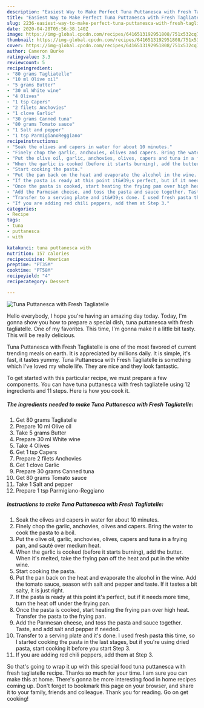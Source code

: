 ```yaml
---
description: "Easiest Way to Make Perfect Tuna Puttanesca with Fresh Tagliatelle"
title: "Easiest Way to Make Perfect Tuna Puttanesca with Fresh Tagliatelle"
slug: 2236-easiest-way-to-make-perfect-tuna-puttanesca-with-fresh-tagliatelle
date: 2020-04-28T05:56:38.140Z
image: https://img-global.cpcdn.com/recipes/6416513192951808/751x532cq70/tuna-puttanesca-with-fresh-tagliatelle-recipe-main-photo.jpg
thumbnail: https://img-global.cpcdn.com/recipes/6416513192951808/751x532cq70/tuna-puttanesca-with-fresh-tagliatelle-recipe-main-photo.jpg
cover: https://img-global.cpcdn.com/recipes/6416513192951808/751x532cq70/tuna-puttanesca-with-fresh-tagliatelle-recipe-main-photo.jpg
author: Cameron Burke
ratingvalue: 3.3
reviewcount: 5
recipeingredient:
- "80 grams Tagliatelle"
- "10 ml Olive oil"
- "5 grams Butter"
- "30 ml White wine"
- "4 Olives"
- "1 tsp Capers"
- "2 filets Anchovies"
- "1 clove Garlic"
- "30 grams Canned tuna"
- "80 grams Tomato sauce"
- "1 Salt and pepper"
- "1 tsp ParmigianoReggiano"
recipeinstructions:
- "Soak the olives and capers in water for about 10 minutes."
- "Finely chop the garlic, anchovies, olives and capers. Bring the water to cook the pasta to a boil."
- "Put the olive oil, garlic, anchovies, olives, capers and tuna in a frying pan, and sauté over medium heat."
- "When the garlic is cooked (before it starts burning), add the butter. When it&#39;s melted, take the frying pan off the heat and put in the white wine."
- "Start cooking the pasta."
- "Put the pan back on the heat and evaporate the alcohol in the wine. Add the tomato sauce, season with salt and pepper and taste. If it tastes a bit salty, it is just right."
- "If the pasta is ready at this point it&#39;s perfect, but if it needs more time, turn the heat off under the frying pan."
- "Once the pasta is cooked, start heating the frying pan over high heat. Transfer the pasta to the frying pan."
- "Add the Parmesan cheese, and toss the pasta and sauce together. Taste, and add salt and pepper if needed."
- "Transfer to a serving plate and it&#39;s done. I used fresh pasta this time, so I started cooking the pasta in the last stages, but if you&#39;re using dried pasta, start cooking it before you start Step 3."
- "If you are adding red chili peppers, add them at Step 3."
categories:
- Recipe
tags:
- tuna
- puttanesca
- with

katakunci: tuna puttanesca with 
nutrition: 157 calories
recipecuisine: American
preptime: "PT35M"
cooktime: "PT58M"
recipeyield: "4"
recipecategory: Dessert

---
```



![Tuna Puttanesca with Fresh Tagliatelle](https://img-global.cpcdn.com/recipes/6416513192951808/751x532cq70/tuna-puttanesca-with-fresh-tagliatelle-recipe-main-photo.jpg)

Hello everybody, I hope you're having an amazing day today. Today, I'm gonna show you how to prepare a special dish, tuna puttanesca with fresh tagliatelle. One of my favorites. This time, I'm gonna make it a little bit tasty. This will be really delicious.



Tuna Puttanesca with Fresh Tagliatelle is one of the most favored of current trending meals on earth. It is appreciated by millions daily. It is simple, it's fast, it tastes yummy. Tuna Puttanesca with Fresh Tagliatelle is something which I've loved my whole life. They are nice and they look fantastic.


To get started with this particular recipe, we must prepare a few components. You can have tuna puttanesca with fresh tagliatelle using 12 ingredients and 11 steps. Here is how you cook it.

<!--inarticleads1-->

##### The ingredients needed to make Tuna Puttanesca with Fresh Tagliatelle:

1. Get 80 grams Tagliatelle
1. Prepare 10 ml Olive oil
1. Take 5 grams Butter
1. Prepare 30 ml White wine
1. Take 4 Olives
1. Get 1 tsp Capers
1. Prepare 2 filets Anchovies
1. Get 1 clove Garlic
1. Prepare 30 grams Canned tuna
1. Get 80 grams Tomato sauce
1. Take 1 Salt and pepper
1. Prepare 1 tsp Parmigiano-Reggiano




<!--inarticleads2-->

##### Instructions to make Tuna Puttanesca with Fresh Tagliatelle:

1. Soak the olives and capers in water for about 10 minutes.
1. Finely chop the garlic, anchovies, olives and capers. Bring the water to cook the pasta to a boil.
1. Put the olive oil, garlic, anchovies, olives, capers and tuna in a frying pan, and sauté over medium heat.
1. When the garlic is cooked (before it starts burning), add the butter. When it&#39;s melted, take the frying pan off the heat and put in the white wine.
1. Start cooking the pasta.
1. Put the pan back on the heat and evaporate the alcohol in the wine. Add the tomato sauce, season with salt and pepper and taste. If it tastes a bit salty, it is just right.
1. If the pasta is ready at this point it&#39;s perfect, but if it needs more time, turn the heat off under the frying pan.
1. Once the pasta is cooked, start heating the frying pan over high heat. Transfer the pasta to the frying pan.
1. Add the Parmesan cheese, and toss the pasta and sauce together. Taste, and add salt and pepper if needed.
1. Transfer to a serving plate and it&#39;s done. I used fresh pasta this time, so I started cooking the pasta in the last stages, but if you&#39;re using dried pasta, start cooking it before you start Step 3.
1. If you are adding red chili peppers, add them at Step 3.




So that's going to wrap it up with this special food tuna puttanesca with fresh tagliatelle recipe. Thanks so much for your time. I am sure you can make this at home. There's gonna be more interesting food in home recipes coming up. Don't forget to bookmark this page on your browser, and share it to your family, friends and colleague. Thank you for reading. Go on get cooking!
